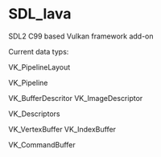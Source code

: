 # SDL_lava
SDL2 C99 based Vulkan framework add-on 

Current data typs:

VK_PipelineLayout

VK_Pipeline

VK_BufferDescritor
VK_ImageDescriptor

VK_Descriptors

VK_VertexBuffer
VK_IndexBuffer

VK_CommandBuffer

